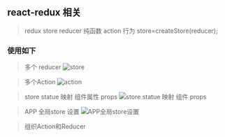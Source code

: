 ## react-redux 相关

> redux 
store 
reducer 纯函数
action 行为
store=createStore(reducer);

### 使用如下

>多个 reducer
![store](https://upload-images.jianshu.io/upload_images/831873-f1ed5459e4fd2e45.png?imageMogr2/auto-orient/strip%7CimageView2/2/w/1240)

>多个Action
![action](https://upload-images.jianshu.io/upload_images/831873-a204a378a9629c4e.png?imageMogr2/auto-orient/strip%7CimageView2/2/w/1240)

>store statue 映射 组件属性 props
![store statue 映射 组件 props](https://upload-images.jianshu.io/upload_images/831873-07c2b84a5d562c06.png?imageMogr2/auto-orient/strip%7CimageView2/2/w/1240)

>APP 全局store 设置
![APP全局store设置](https://upload-images.jianshu.io/upload_images/831873-5a7766a82ce482ca.png?imageMogr2/auto-orient/strip%7CimageView2/2/w/1240)


> 组织Action和Reducer